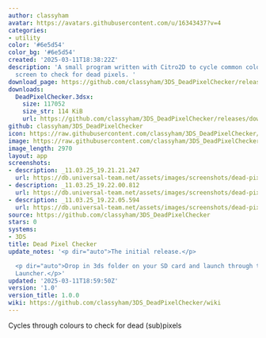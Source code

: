 ```yaml
---
author: classyham
avatar: https://avatars.githubusercontent.com/u/16343437?v=4
categories:
- utility
color: '#6e5d54'
color_bg: '#6e5d54'
created: '2025-03-11T18:38:22Z'
description: 'A small program written with Citro2D to cycle common colours on the
  screen to check for dead pixels. '
download_page: https://github.com/classyham/3DS_DeadPixelChecker/releases
downloads:
  DeadPixelChecker.3dsx:
    size: 117052
    size_str: 114 KiB
    url: https://github.com/classyham/3DS_DeadPixelChecker/releases/download/1.0/DeadPixelChecker.3dsx
github: classyham/3DS_DeadPixelChecker
icon: https://raw.githubusercontent.com/classyham/3DS_DeadPixelChecker/refs/heads/main/icon.png
image: https://raw.githubusercontent.com/classyham/3DS_DeadPixelChecker/refs/heads/main/icon.png
image_length: 2970
layout: app
screenshots:
- description: _11.03.25_19.21.21.247
  url: https://db.universal-team.net/assets/images/screenshots/dead-pixel-checker/_11.03.25_19.21.21.247.png
- description: _11.03.25_19.22.00.812
  url: https://db.universal-team.net/assets/images/screenshots/dead-pixel-checker/_11.03.25_19.22.00.812.png
- description: _11.03.25_19.22.05.594
  url: https://db.universal-team.net/assets/images/screenshots/dead-pixel-checker/_11.03.25_19.22.05.594.png
source: https://github.com/classyham/3DS_DeadPixelChecker
stars: 0
systems:
- 3DS
title: Dead Pixel Checker
update_notes: '<p dir="auto">The initial release.</p>

  <p dir="auto">Drop in 3ds folder on your SD card and launch through the Homebrew
  Launcher.</p>'
updated: '2025-03-11T18:59:50Z'
version: '1.0'
version_title: 1.0.0
wiki: https://github.com/classyham/3DS_DeadPixelChecker/wiki
---
```

Cycles through colours to check for dead (sub)pixels